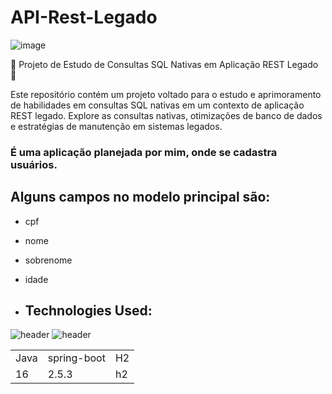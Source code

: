 # API-Rest-Legado

![image](https://github.com/JoaoEduardoFM/API-Rest-Legado/assets/90796699/446f06d8-70cd-4ed6-b2a9-2a6428bec6ab)

🚀  Projeto de Estudo de Consultas SQL Nativas em Aplicação REST Legado 🚀

Este repositório contém um projeto voltado para o estudo e aprimoramento de habilidades em consultas SQL nativas em um contexto de aplicação REST legado. Explore as consultas nativas, otimizações de banco de dados e estratégias de manutenção em sistemas legados.

### É uma aplicação planejada por mim, onde se cadastra usuários.

## Alguns campos no modelo principal são:
+ cpf 
+ nome
+ sobrenome
+ idade

+ ## Technologies Used:
![header](https://user-images.githubusercontent.com/90796699/228732700-385f1245-70e2-4afa-8fcb-3838c43cc3d1.png)
![header](https://user-images.githubusercontent.com/90796699/229381110-73a2592a-5e58-4948-ae38-a179cc119e10.png)
<table>
  <tr>
    <td>Java</td>
    <td>spring-boot</td>
    <td>H2</td>
  </tr>
  <tr>
    <td>16</td>
    <td>2.5.3</td>
    <td>h2</td>
  </tr>
</table>
